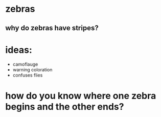 # zebras

## why do zebras have stripes?
# ideas:
* camoflauge
* warning coloration
* confuses flies

# how do you know where one zebra begins and the other ends?